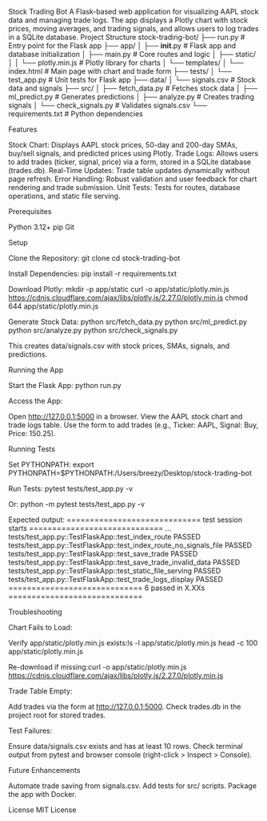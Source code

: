 Stock Trading Bot
A Flask-based web application for visualizing AAPL stock data and managing trade logs. The app displays a Plotly chart with stock prices, moving averages, and trading signals, and allows users to log trades in a SQLite database.
Project Structure
stock-trading-bot/
├── run.py              # Entry point for the Flask app
├── app/
│   ├── __init__.py     # Flask app and database initialization
│   ├── main.py         # Core routes and logic
│   ├── static/
│   │   └── plotly.min.js # Plotly library for charts
│   └── templates/
│       └── index.html  # Main page with chart and trade form
├── tests/
│   └── test_app.py     # Unit tests for Flask app
├── data/
│   └── signals.csv     # Stock data and signals
├── src/
│   ├── fetch_data.py   # Fetches stock data
│   ├── ml_predict.py   # Generates predictions
│   ├── analyze.py      # Creates trading signals
│   └── check_signals.py # Validates signals.csv
└── requirements.txt    # Python dependencies

Features

Stock Chart: Displays AAPL stock prices, 50-day and 200-day SMAs, buy/sell signals, and predicted prices using Plotly.
Trade Logs: Allows users to add trades (ticker, signal, price) via a form, stored in a SQLite database (trades.db).
Real-Time Updates: Trade table updates dynamically without page refresh.
Error Handling: Robust validation and user feedback for chart rendering and trade submission.
Unit Tests: Tests for routes, database operations, and static file serving.

Prerequisites

Python 3.12+
pip
Git

Setup

Clone the Repository:
git clone <repository-url>
cd stock-trading-bot


Install Dependencies:
pip install -r requirements.txt


Download Plotly:
mkdir -p app/static
curl -o app/static/plotly.min.js https://cdnjs.cloudflare.com/ajax/libs/plotly.js/2.27.0/plotly.min.js
chmod 644 app/static/plotly.min.js


Generate Stock Data:
python src/fetch_data.py
python src/ml_predict.py
python src/analyze.py
python src/check_signals.py

This creates data/signals.csv with stock prices, SMAs, signals, and predictions.


Running the App

Start the Flask App:
python run.py


Access the App:

Open http://127.0.0.1:5000 in a browser.
View the AAPL stock chart and trade logs table.
Use the form to add trades (e.g., Ticker: AAPL, Signal: Buy, Price: 150.25).



Running Tests

Set PYTHONPATH:
export PYTHONPATH=$PYTHONPATH:/Users/breezy/Desktop/stock-trading-bot


Run Tests:
pytest tests/test_app.py -v

Or:
python -m pytest tests/test_app.py -v

Expected output:
============================= test session starts =============================
...
tests/test_app.py::TestFlaskApp::test_index_route PASSED
tests/test_app.py::TestFlaskApp::test_index_route_no_signals_file PASSED
tests/test_app.py::TestFlaskApp::test_save_trade PASSED
tests/test_app.py::TestFlaskApp::test_save_trade_invalid_data PASSED
tests/test_app.py::TestFlaskApp::test_static_file_serving PASSED
tests/test_app.py::TestFlaskApp::test_trade_logs_display PASSED
============================= 6 passed in X.XXs =============================



Troubleshooting

Chart Fails to Load:

Verify app/static/plotly.min.js exists:ls -l app/static/plotly.min.js
head -c 100 app/static/plotly.min.js


Re-download if missing:curl -o app/static/plotly.min.js https://cdnjs.cloudflare.com/ajax/libs/plotly.js/2.27.0/plotly.min.js




Trade Table Empty:

Add trades via the form at http://127.0.0.1:5000.
Check trades.db in the project root for stored trades.


Test Failures:

Ensure data/signals.csv exists and has at least 10 rows.
Check terminal output from pytest and browser console (right-click > Inspect > Console).



Future Enhancements

Automate trade saving from signals.csv.
Add tests for src/ scripts.
Package the app with Docker.

License
MIT License